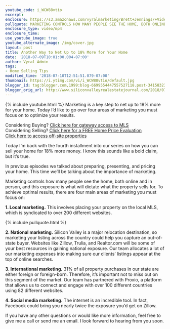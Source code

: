 ```yaml
---
youtube_code: i_WCW88vtio
excerpt:
enclosure: https://s3.amazonaws.com/vyralmarketing/Brett+Jennings/+Videos/2018/Brett+Jennings+Real+Estate+Experts-+Sell+for+more+part+4.mp4
pullquote: MARKETING CONTROLS HOW MANY PEOPLE SEE THE HOME, BOTH ONLINE AND IN PERSON, AND THIS EXPOSURE IS WHAT WILL DICTATE WHAT THE PROPERTY SELLS FOR.
enclosure_type: video/mp4
enclosure_time:
use_youtube_image: true
youtube_alternate_image: /img/cover.jpg
layout: post
title: Another Way to Net Up to 18% More for Your Home
date: '2018-07-09T10:01:00.004-07:00'
author: Vyral Admin
tags:
- Home Selling Tips
modified_time: '2018-07-10T12:51:51.079-07:00'
thumbnail: https://i.ytimg.com/vi/i_WCW88vtio/default.jpg
blogger_id: tag:blogger.com,1999:blog-6699554447557527118.post-3415832319031964656
blogger_orig_url: http://www.siliconvalleyrealestatejournal.com/2018/07/another-way-to-earn-more-for-your.html
---
```

{% include youtube.html %}
Marketing is a key step to net up to 18% more for your home. Today I’d like to go over four areas of marketing you must focus on to optimize your results.

<div class="post-cta">
Considering Buying? <a href="http://www.siliconvalleyrealestatesearch.com/?utm_source=BLOG&utm_campaign=Video+Blog&utm_medium=referral" target="_blank">Click here for gateway access to MLS</a><br>
Considering Selling? <a href="http://www.siliconvalleyrealestatesearch.com/home-valuation/?utm_source=VYRAL&utm_campaign=Vyral+Emails+&utm_medium=referral" target="_blank">Click here for a FREE Home Price Evaluation</a><br>
<a href="https://www.siliconvalleyrealestatesearch.com/off-market-list/" target="_blank">Click here to access off-site properties</a>
</div>

Today I’m back with the fourth installment into our series on how you can sell your home for 18% more money. I know this sounds like a bold claim, but it’s true.

In previous episodes we talked about preparing, presenting, and pricing your home. This time we’ll be talking about the importance of marketing.

Marketing controls how many people see the home, both online and in person, and this exposure is what will dictate what the property sells for. To achieve optimal results, there are four main areas of marketing you must focus on:

**1. Local marketing.** This involves placing your property on the local MLS, which is syndicated to over 200 different websites.

{% include pullquote.html %}

**2. National marketing.** Silicon Valley is a major relocation destination, so marketing your listing across the country could help you capture an out-of-state buyer. Websites like Zillow, Trulia, and Realtor.com will be some of your best resources in gaining national exposure. Our team allocates a lot of our marketing expenses into making sure our clients’ listings appear at the top of online searches.

**3. International marketing.** 31% of all property purchases in our state are either foreign or foreign-born. Therefore, it’s important not to miss out on this segment of the market. Our team has partnered with Proxio, a platform that allows us to connect and engage with over 100 different countries using 82 different websites.

**4. Social media marketing.** The internet is an incredible tool. In fact, Facebook could bring you nearly twice the exposure you’d get on Zillow.

If you have any other questions or would like more information, feel free to give me a call or send me an email. I look forward to hearing from you soon.
